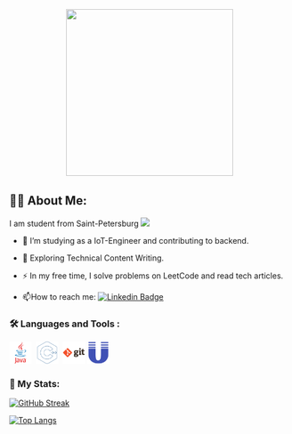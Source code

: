 <div id="header" align="center">
  <img src="https://media.giphy.com/media/XHpT1lgVR86CVzsxww/giphy.gif" width="300" height="300"/>
</div>
<!-- <div id="bages" align="center">
  <img src="https://komarev.com/ghpvc/?username=denis-adidas" alt=""/>
 </div> -->
<!--  <h1 align="center">
  <img src="https://media.giphy.com/media/hvRJCLFzcasrR4ia7z/giphy.gif" width="30px"/>
</h1> -->


## :man_technologist: About Me:
  I am student from Saint-Petersburg <img src="https://media.giphy.com/media/WUlplcMpOCEmTGBtBW/giphy.gif"  width="30" >

- :telescope: I’m studying as a IoT-Engineer and contributing to backend.

- :seedling: Exploring Technical Content Writing.

- :zap: In my free time, I solve problems on LeetCode and read tech articles.

- :mailbox:How to reach me: [![Linkedin Badge](https://img.shields.io/badge/-LinkedIn-blue?style=flat&logo=Linkedin&logoColor=white)](https://www.linkedin.com/in/denis-tishin-03a146256/)

### :hammer_and_wrench: Languages and Tools :
<div> 
  <img src="https://github.com/devicons/devicon/blob/master/icons/java/java-original-wordmark.svg" title="Java" alt="Java" width="40" height="40"/>&nbsp;
  <img src="https://github.com/devicons/devicon/blob/master/icons/cplusplus/cplusplus-line.svg" title="Cplusplus" alt="Cplusplus" width="40" height="40"/>&nbsp;
  <img src="https://github.com/devicons/devicon/blob/master/icons/git/git-original-wordmark.svg" title="Git" **alt="Git" width="40" height="40"/>
  <img src="https://github.com/devicons/devicon/blob/master/icons/unix/unix-original.svg" title="Unix" **alt="Unix" width="40" height="40"/>
</div>

### 🐒 My Stats:
[![GitHub Streak](http://github-readme-streak-stats.herokuapp.com?user=denis-adidas&theme=dark&hide_border=true)](https://git.io/streak-stats)

[![Top Langs](https://github-readme-stats.vercel.app/api/top-langs/?username=denis-adidas&theme=dark&hide_border=true)](https://github.com/anuraghazra/github-readme-stats)
<!--
**denis-adidas/denis-adidas** is a ✨ _special_ ✨ repository because its `README.md` (this file) appears on your GitHub profile.

Here are some ideas to get you started:

- 🔭 I’m currently working on ...
- 🌱 I’m currently learning ...
- 👯 I’m looking to collaborate on ...
- 🤔 I’m looking for help with ...
- 💬 Ask me about ...
- 📫 How to reach me: ...
- 😄 Pronouns: ...
- ⚡ Fun fact: ...
-->
